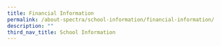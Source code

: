 ```yaml
---
title: Financial Information
permalink: /about-spectra/school-information/financial-information/
description: ""
third_nav_title: School Information
---
```

